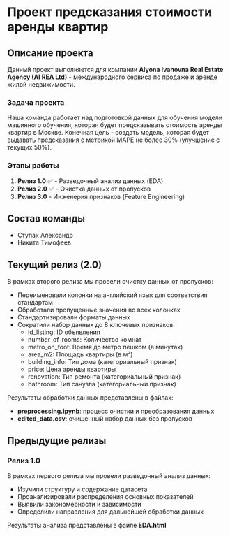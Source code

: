 # Проект предсказания стоимости аренды квартир

## Описание проекта
Данный проект выполняется для компании **Alyona Ivanovna Real Estate Agency (AI REA Ltd)** - международного сервиса по продаже и аренде жилой недвижимости.

### Задача проекта
Наша команда работает над подготовкой данных для обучения модели машинного обучения, которая будет предсказывать стоимость аренды квартир в Москве. Конечная цель - создать модель, которая будет выдавать предсказания с метрикой MAPE не более 30% (улучшение с текущих 50%).

### Этапы работы
1. **Релиз 1.0** ✅ - Разведочный анализ данных (EDA)
2. **Релиз 2.0** ✅ - Очистка данных от пропусков
3. **Релиз 3.0** - Инженерия признаков (Feature Engineering)

## Состав команды
- Ступак Александр
- Никита Тимофеев

## Текущий релиз (2.0)
В рамках второго релиза мы провели очистку данных от пропусков:
- Переименовали колонки на английский язык для соответствия стандартам
- Обработали пропущенные значения во всех колонках
- Стандартизировали форматы данных
- Сократили набор данных до 8 ключевых признаков:
  - id_listing: ID объявления
  - number_of_rooms: Количество комнат
  - metro_on_foot: Время до метро пешком (в минутах)
  - area_m2: Площадь квартиры (в м²)
  - building_info: Тип дома (категориальный признак)
  - price: Цена аренды квартиры
  - renovation: Тип ремонта (категориальный признак)
  - bathroom: Тип санузла (категориальный признак)

Результаты обработки данных представлены в файлах:
- **preprocessing.ipynb**: процесс очистки и преобразования данных
- **edited_data.csv**: очищенный набор данных без пропусков

## Предыдущие релизы
### Релиз 1.0
В рамках первого релиза мы провели разведочный анализ данных:
- Изучили структуру и содержание датасета
- Проанализировали распределения основных показателей
- Выявили закономерности и зависимости
- Определили направления для дальнейшей обработки данных

Результаты анализа представлены в файле **EDA.html**
